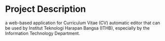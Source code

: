 # Project Description
a web-based application for Curriculum Vitae (CV) automatic editor that can be used by Institut Teknologi Harapan Bangsa (ITHB), especially by the Information Technology Department.
